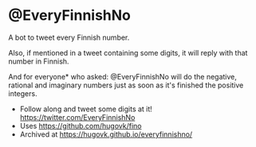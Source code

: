 @EveryFinnishNo
===============

A bot to tweet every Finnish number. 

Also, if mentioned in a tweet containing some digits, it will reply with that number in Finnish.

And for everyone* who asked: @EveryFinnishNo will do the negative, rational and imaginary numbers just as soon as it's finished the positive integers.

 * Follow along and tweet some digits at it! https://twitter.com/EveryFinnishNo
 * Uses https://github.com/hugovk/fino
 * Archived at https://hugovk.github.io/everyfinnishno/
